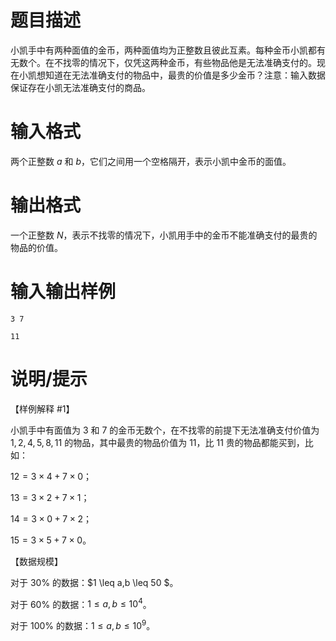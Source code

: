 # 题目描述

小凯手中有两种面值的金币，两种面值均为正整数且彼此互素。每种金币小凯都有无数个。在不找零的情况下，仅凭这两种金币，有些物品他是无法准确支付的。现在小凯想知道在无法准确支付的物品中，最贵的价值是多少金币？注意：输入数据保证存在小凯无法准确支付的商品。

# 输入格式

两个正整数 $a$ 和 $b$，它们之间用一个空格隔开，表示小凯中金币的面值。

# 输出格式

一个正整数 $N$，表示不找零的情况下，小凯用手中的金币不能准确支付的最贵的物品的价值。

# 输入输出样例

```input1
3 7
```

```output1
11

```

# 说明/提示

【样例解释 #1】

小凯手中有面值为 $3$ 和 $7$ 的金币无数个，在不找零的前提下无法准确支付价值为 $1,2,4,5,8,11$ 的物品，其中最贵的物品价值为 $11$，比 $11$ 贵的物品都能买到，比如：

$12 = 3 \times 4 + 7 \times 0$；

$13 = 3 \times 2 + 7 \times 1$；

$14 = 3 \times 0 + 7 \times 2$；

$15 = 3 \times 5 + 7 \times 0$。

【数据规模】

对于 $30 \%$ 的数据：$1 \leq a,b \leq 50 $。

对于 $60 \%$ 的数据：$1 \leq a,b \leq {10}^4$。

对于 $100 \%$ 的数据：$1 \leq a,b \leq {10}^9$。
